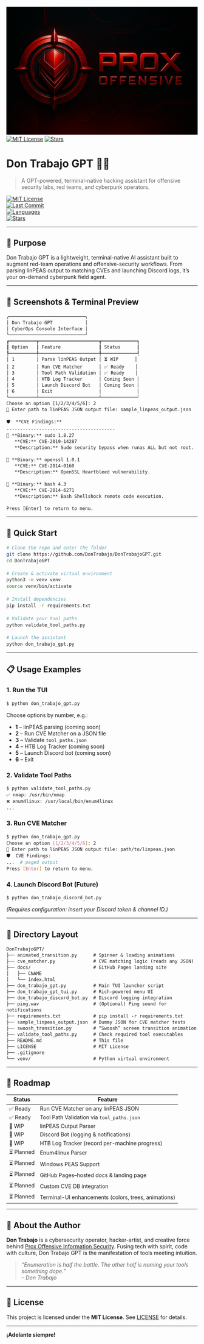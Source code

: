 ![Banner](ProxBanner.png)
[![MIT License](https://img.shields.io/github/license/DonTrabajo/DonTrabajoGPT)](LICENSE)
[![Stars](https://img.shields.io/github/stars/DonTrabajo/DonTrabajoGPT?style=social)](https://github.com/DonTrabajo/DonTrabajoGPT/stargazers)

# Don Trabajo GPT 🤖💀

> A GPT-powered, terminal-native hacking assistant for offensive security labs, red teams, and cyberpunk operators.

[![MIT License](https://img.shields.io/github/license/DonTrabajo/DonTrabajoGPT)](LICENSE)  
[![Last Commit](https://img.shields.io/github/last-commit/DonTrabajo/DonTrabajoGPT)](https://github.com/DonTrabajo/DonTrabajoGPT/commits/main)  
[![Languages](https://img.shields.io/github/languages/top/DonTrabajo/DonTrabajoGPT)](https://github.com/DonTrabajo/DonTrabajoGPT)  
[![Stars](https://img.shields.io/github/stars/DonTrabajo/DonTrabajoGPT?style=social)](https://github.com/DonTrabajo/DonTrabajoGPT/stargazers)  

---

## 🎯 Purpose

Don Trabajo GPT is a lightweight, terminal-native AI assistant built to augment red-team operations and offensive-security workflows. From parsing linPEAS output to matching CVEs and launching Discord logs, it’s your on-demand cyberpunk field agent.

---

## 📸 Screenshots & Terminal Preview



```
╭────────────────────────────╮
│ Don Trabajo GPT            │
│ CyberOps Console Interface │
╰────────────────────────────╯
┏━━━━━━━━━━┳━━━━━━━━━━━━━━━━━━━━━━┳━━━━━━━━━━━━━┓
┃ Option   ┃ Feature              ┃ Status      ┃
┡━━━━━━━━━━╇━━━━━━━━━━━━━━━━━━━━━━╇━━━━━━━━━━━━━┩
│ 1        │ Parse linPEAS Output │ ⏳ WIP      │
│ 2        │ Run CVE Matcher      │ ✅ Ready    │
│ 3        │ Tool Path Validation │ ✅ Ready    │
│ 4        │ HTB Log Tracker      │ Coming Soon │
│ 5        │ Launch Discord Bot   │ Coming Soon │
│ 6        │ Exit                 │             │
└──────────┴──────────────────────┴─────────────┘
Choose an option [1/2/3/4/5/6]: 2
📂 Enter path to linPEAS JSON output file: sample_linpeas_output.json

🛡  **CVE Findings:**
----------------------------------------
🔹 **Binary:** sudo 1.8.27  
   **CVE:** CVE-2019-14287  
   **Description:** Sudo security bypass when runas ALL but not root.

🔹 **Binary:** openssl 1.0.1  
   **CVE:** CVE-2014-0160  
   **Description:** OpenSSL Heartbleed vulnerability.

🔹 **Binary:** bash 4.3  
   **CVE:** CVE-2014-6271  
   **Description:** Bash Shellshock remote code execution.

Press [Enter] to return to menu.
```

---

## 🚀 Quick Start

```bash
# Clone the repo and enter the folder
git clone https://github.com/DonTrabajo/DonTrabajoGPT.git
cd DonTrabajoGPT

# Create & activate virtual environment
python3 -m venv venv
source venv/bin/activate

# Install dependencies
pip install -r requirements.txt  

# Validate your tool paths
python validate_tool_paths.py

# Launch the assistant
python don_trabajo_gpt.py
```

---

## 📋 Usage Examples

### 1. Run the TUI
```bash
$ python don_trabajo_gpt.py
```
Choose options by number, e.g.:
- **1** – linPEAS parsing (coming soon)
- **2** – Run CVE Matcher on a JSON file
- **3** – Validate `tool_paths.json`
- **4** – HTB Log Tracker (coming soon)
- **5** – Launch Discord bot (coming soon)
- **6** – Exit

### 2. Validate Tool Paths
```bash
$ python validate_tool_paths.py
✅ nmap: /usr/bin/nmap
❌ enum4linux: /usr/local/bin/enum4linux
...
```

### 3. Run CVE Matcher
```bash
$ python don_trabajo_gpt.py
Choose an option [1/2/3/4/5/6]: 2
📂 Enter path to linPEAS JSON output file: path/to/linpeas.json
🛡  CVE Findings:
...  # paged output
Press [Enter] to return to menu.
```

### 4. Launch Discord Bot (Future)
```bash
$ python don_trabajo_discord_bot.py
```
*(Requires configuration: insert your Discord token & channel ID.)*

---

## 📁 Directory Layout

```
DonTrabajoGPT/
├── animated_transition.py      # Spinner & loading animations
├── cve_matcher.py              # CVE matching logic (reads any JSON)
├── docs/                       # GitHub Pages landing site
│   ├── CNAME
│   └── index.html
├── don_trabajo_gpt.py          # Main TUI launcher script
├── don_trabajo_gpt_tui.py      # Rich-powered menu UI
├── don_trabajo_discord_bot.py  # Discord logging integration
├── ping.wav                    # (Optional) Ping sound for notifications
├── requirements.txt            # pip install -r requirements.txt
├── sample_linpeas_output.json  # Dummy JSON for CVE matcher tests
├── swoosh_transition.py        # “Swoosh” screen transition animation
├── validate_tool_paths.py      # Check required tool executables
├── README.md                   # This file
├── LICENSE                     # MIT License
├── .gitignore
└── venv/                       # Python virtual environment
```

---

## 🧠 Roadmap

| Status     | Feature                                              |
|------------|------------------------------------------------------|
| ✅ Ready   | Run CVE Matcher on any linPEAS JSON                  |
| ✅ Ready   | Tool Path Validation via `tool_paths.json`           |
| 🔄 WIP     | linPEAS Output Parser                                |
| 🔄 WIP     | Discord Bot (logging & notifications)                |
| 🔄 WIP     | HTB Log Tracker (record per-machine progress)        |
| ⏳ Planned | Enum4linux Parser                                    |
| ⏳ Planned | Windows PEAS Support                                 |
| ⏳ Planned | GitHub Pages–hosted docs & landing page              |
| ⏳ Planned | Custom CVE DB integration                            |
| ⏳ Planned | Terminal-UI enhancements (colors, trees, animations) |

---

## 👤 About the Author

**Don Trabajo** is a cybersecurity operator, hacker-artist, and creative force behind [Prox Offensive Information Security](https://github.com/DonTrabajo). Fusing tech with spirit, code with culture, Don Trabajo GPT is the manifestation of tools meeting intuition.

> *“Enumeration is half the battle. The other half is naming your tools something dope.”*  
> _– Don Trabajo_

---

## 📜 License

This project is licensed under the **MIT License**. See [LICENSE](./LICENSE) for details.

---

**¡Adelante siempre!**
